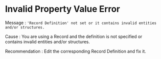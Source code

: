 # Invalid Property Value Error

Message : `'Record Definition' not set or it contains invalid entities and/or structures.`

Cause : You are using a Record and the definition is not specified or contains invalid entities and/or structures.

Recommendation : Edit the corresponding Record Definition and fix it.

